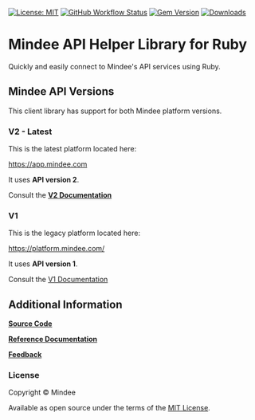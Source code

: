 [![License: MIT](https://img.shields.io/github/license/mindee/mindee-api-ruby)](https://opensource.org/licenses/MIT) [![GitHub Workflow Status](https://img.shields.io/github/actions/workflow/status/mindee/mindee-api-ruby/test.yml)](https://github.com/mindee/mindee-api-ruby) [![Gem Version](https://img.shields.io/gem/v/mindee)](https://rubygems.org/gems/mindee) [![Downloads](https://img.shields.io/gem/dt/mindee.svg)](https://rubygems.org/gems/mindee)

# Mindee API Helper Library for Ruby

Quickly and easily connect to Mindee's API services using Ruby.

## Mindee API Versions
This client library has support for both Mindee platform versions.

### V2 - Latest
This is the latest platform located here:

https://app.mindee.com

It uses **API version 2**.

Consult the
**[V2 Documentation](https://docs.mindee.com/integrations/client-libraries-sdk)**


### V1
This is the legacy platform located here:

https://platform.mindee.com/

It uses **API version 1**.

Consult the
[V1 Documentation](https://docs.mindee.com/v1/libraries/ruby-sdk)

## Additional Information

**[Source Code](https://github.com/mindee/mindee-api-ruby)**

**[Reference Documentation](https://mindee.github.io/mindee-api-ruby/)**

**[Feedback](https://feedback.mindee.com/)**

### License
Copyright © Mindee

Available as open source under the terms of the [MIT License](https://opensource.org/licenses/MIT).